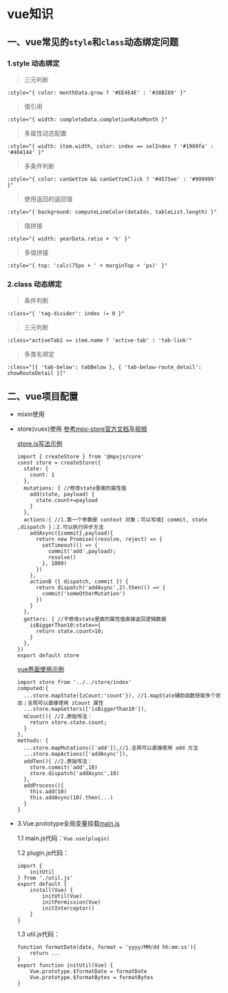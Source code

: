 # vue知识

## 一、vue常见的`style`和`class`动态绑定问题

### 1.style 动态绑定

> 三元判断
```
:style="{ color: monthData.grow ? '#EE4E4E' : '#38B289' }"
```

> 值引用
```
:style="{ width: completeData.completionRateMonth }"
```

> 多属性动态配置
```
:style="{ width: item.width, color: index == selIndex ? '#1989fa' : '#404144' }"
```

> 多条件判断
```
:style="{ color: canGetYzm && canGetYzmClick ? '#4575ee' : '#999999' }"
```

> 使用返回的返回值
```
:style="{ background: computeLineColor(dataIdx, tableList.length) }"
```

> 值拼接
```
:style="{ width: yearData.ratio + '%' }"
```

> 多值拼接
```
:style="{ top: 'calc(75px + ' + marginTop + 'px)' }"
```

### 2.class 动态绑定

> 条件判断
```
:class="{ 'tag-divider': index != 0 }"
```

> 三元判断
```
:class="activeTab1 == item.name ? 'active-tab' : 'tab-link'"
```

> 多类名绑定
```
:class="[{ 'tab-below': tabBelow }, { 'tab-below-route_detail': showRouteDetail }]"
```

## 二、vue项目配置
* mixin使用


* store(vuex)使用 [参考mpx-store官方文档][mpx-store官方文档]及[视频][mpx-store视频地址]

    [store.js写法示例][store-todo.js]
    ```
    import { createStore } from '@mpxjs/core'
    const store = createStore({
      state: {
        count: 1
      },
      mutations: { //修改state里面的属性值
        add(state, payload) {
          state.count+=payload
        }
      },
      actions:{ //1.第一个参数是 context 对象；可以写成{ commit, state ,dispatch }；2.可以执行异步方法
        addAsync({commit},payload){
          return new Promise((resolve, reject) => {
            setTimeout(() => {
              commit('add',payload);
              resolve()
            }, 1000)
          })
        },
        actionB ({ dispatch, commit }) {
          return dispatch('addAsync',2).then(() => {
            commit('someOtherMutation')
          })
        }
      },
      getters: { //不修改state里面的属性值直接返回逻辑数据
        isBiggerThan10:state=>{
          return state.count>10; 
        }
      },
    })
    export default store
    ```
    [vue界面使用示例][store-todo.mpx]
    ```
    import store from '../../store/index'
    computed:{
      ...store.mapState({zCount:'count'}), //1.mapState辅助函数获取多个状态；全局可以直接使用 zCount 属性
      ...store.mapGetters(['isBiggerThan10']),
      mCount(){ //2.原始写法：
        return store.state.count;
      }
    },
    methods: {
      ...store.mapMutations(['add']),//1.全局可以直接使用 add 方法
      ...store.mapActions(['addAsync']),
      addTen(){ //2.原始写法：
        store.commit('add',10)
        store.dispatch('addAsync',10)
      },
      addProcess(){
        this.add(10)
        this.addAsync(10).then(...)
      }
    }
    ```

* 3.Vue.prototype全局变量挂载[main.js][main.js]

    1.1 main.js代码：`Vue.use(plugin)`
    
    1.2 plugin.js代码：
    ```
    import {
        initUtil
    } from './util.js'
    export default {
        install(Vue) {
            initUtil(Vue)
            initPermission(Vue)
            initInterceptor()
        }
    }
    ```
  
    1.3 util.js代码：
    ```
    function formatDate(date, format = 'yyyy/MM/dd hh:mm:ss'){
        return ...
    }
    export function initUtil(Vue) {
        Vue.prototype.$formatDate = formatDate
        Vue.prototype.$formatBytes = formatBytes
    }
    ```


[main.js]:code/admin_unicloud/main.js
[store-todo.js]:code/mpx-demo/store/todo.js
[store-todo.mpx]:code/mpx-demo/pages/todo.mpx
[mpx-store视频地址]:https://www.imooc.com/video/20829
[mpx-store官方文档]:https://didi.github.io/mpx/store/#开始

